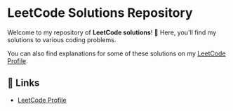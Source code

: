 # LeetCode Solutions Repository

Welcome to my repository of **LeetCode solutions**! 🚀 Here, you'll find my solutions to various coding problems. 

You can also find explanations for some of these solutions on my [LeetCode Profile](https://leetcode.com/u/Haaffiiizzz/).


## 🔗 Links

- [LeetCode Profile](https://leetcode.com/u/Haaffiiizzz/)
